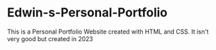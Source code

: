 # Edwin-s-Personal-Portfolio
This is a Personal Portfolio Website created with HTML and CSS. It isn't very good but created in 2023
